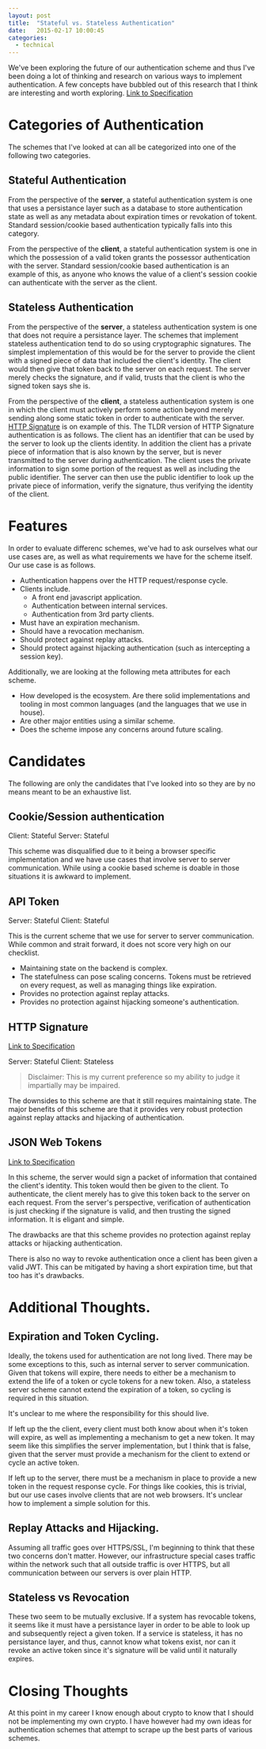 ```yaml
---
layout: post
title:  "Stateful vs. Stateless Authentication"
date:   2015-02-17 10:00:45
categories:
  - technical
---
```


We've been exploring the future of our authentication scheme and thus I've been
doing a lot of thinking and research on various ways to implement
authentication.  A few concepts have bubbled out of this research that I think
are interesting and worth exploring.
[Link to Specification][http-signature]

# Categories of Authentication

The schemes that I've looked at can all be categorized into one of the
following two categories.


## Stateful Authentication

From the perspective of the **server**, a stateful authentication system is one
that uses a persistance layer such as a database to store authentication state
as well as any metadata about expiration times or revokation of tokent.
Standard session/cookie based authentication typically falls into this
category.

From the perspective of the **client**, a stateful authentication system is one
in which the possession of a valid token grants the possessor authentication
with the server.  Standard session/cookie based authentication is an example of
this, as anyone who knows the value of a client's session cookie can
authenticate with the server as the client.

## Stateless Authentication

From the perspective of the **server**, a stateless authentication system is
one that does not require a persistance layer.  The schemes that implement
stateless authentication tend to do so using cryptographic signatures.  The
simplest implementation of this would be for the server to provide the client
with a signed piece of data that included the client's identity.  The client
would then give that token back to the server on each request.  The server
merely checks the signature, and if valid, trusts that the client is who the
signed token says she is.

From the perspective of the **client**, a stateless authentication system is
one in which the client must actively perform some action beyond merely sending
along some static token in order to authenticate with the server.  [HTTP
Signature][http-signature] is on example of this.  The TLDR version of HTTP
Signature authentication is as follows.   The client has an identifier that can
be used by the server to look up the clients identity.  In addition the client
has a private piece of information that is also known by the server, but is
never transmitted to the server during authentication.  The client uses the
private information to sign some portion of the request as well as including
the public identifier.  The server can then use the public identifier to look
up the private piece of information, verify the signature, thus verifying the
identity of the client.


# Features

In order to evaluate differenc schemes, we've had to ask ourselves what our use
cases are, as well as what requirements we have for the scheme itself.  Our use
case is as follows.

- Authentication happens over the HTTP request/response cycle.
- Clients include.
  - A front end javascript application.
  - Authentication between internal services.
  - Authentication from 3rd party clients.
- Must have an expiration mechanism.
- Should have a revocation mechanism.
- Should protect against replay attacks.
- Should protect against hijacking authentication (such as intercepting a session key).

Additionally, we are looking at the following meta attributes for each scheme.

- How developed is the ecosystem.  Are there solid implementations and tooling
  in most common languages (and the languages that we use in house).
- Are other major entities using a similar scheme.
- Does the scheme impose any concerns around future scaling.

# Candidates

The following are only the candidates that I've looked into so they are by no
means meant to be an exhaustive list.

## Cookie/Session authentication

Client: Stateful
Server: Stateful

This scheme was disqualified due to it being a browser specific implementation
and we have use cases that involve server to server communication.  While using
a cookie based scheme is doable in those situations it is awkward to implement.

## API Token

Server: Stateful
Client: Stateful

This is the current scheme that we use for server to server communication.
While common and strait forward, it does not score very high on our checklist.

- Maintaining state on the backend is complex.
- The statefulness can pose scaling concerns.  Tokens must be retrieved on
  every request, as well as managing things like expiration.
- Provides no protection against replay attacks.
- Provides no protection against hijacking someone's authentication.

## HTTP Signature

[Link to Specification][http-signature]

Server: Stateful
Client: Stateless

> Disclaimer: This is my current preference so my ability to judge it
> impartially may be impaired.

The downsides to this scheme are that it still requires maintaining state.  The
major benefits of this scheme are that it provides very robust protection
against replay attacks and hijacking of authentication.

## JSON Web Tokens

[Link to Specification][jwt-specification]

In this scheme, the server would sign a packet of information that contained
the client's identity.  This token would then be given to the client.  To
authenticate, the client merely has to give this token back to the server on
each request.  From the server's perspective, verification of authentication is
just checking if the signature is valid, and then trusting the signed
information.  It is eligant and simple.

The drawbacks are that this scheme provides no protection against replay
attacks or hijacking authentication.  

There is also no way to revoke authentication once a client has been given a
valid JWT.  This can be mitigated by having a short expiration time, but that
too has it's drawbacks.


# Additional Thoughts.

## Expiration and Token Cycling.

Ideally, the tokens used for authentication are not long lived.  There may be
some exceptions to this, such as internal server to server communication.
Given that tokens will expire, there needs to either be a mechanism to extend
the life of a token or cycle tokens for a new token.  Also, a stateless server
scheme cannot extend the expiration of a token, so cycling is required in this
situation.

It's unclear to me where the responsibility for this should live.

If left up the the client, every client must both know about when it's token
will expire, as well as implementing a mechanism to get a new token.  It may
seem like this simplifies the server implementation, but I think that is false,
given that the server must provide a mechanism for the client to extend or
cycle an active token.

If left up to the server, there must be a mechanism in place to provide a new
token in the request response cycle.  For things like cookies, this is trivial,
but our use cases involve clients that are not web browsers.  It's unclear how
to implement a simple solution for this.

## Replay Attacks and Hijacking.

Assuming all traffic goes over HTTPS/SSL, I'm beginning to think that these two
concerns don't matter.  However, our infrastructure special cases traffic
within the network such that all outside traffic is over HTTPS, but all
communication between our servers is over plain HTTP.

## Stateless vs Revocation

These two seem to be mutually exclusive.  If a system has revocable tokens, it
seems like it must have a persistance layer in order to be able to look up and
subsequently reject a given token.  If a service is stateless, it has no
persistance layer, and thus, cannot know what tokens exist, nor can it revoke
an active token since it's signature will be valid until it naturally expires.


# Closing Thoughts

At this point in my career I know enough about crypto to know that I should not
be implementing my own crypto.  I have however had my own ideas for
authentication schemes that attempt to scrape up the best parts of various
schemes.


[jwt-specification]: https://tools.ietf.org/html/draft-ietf-oauth-json-web-token-32
[http-signature]: https://datatracker.ietf.org/doc/draft-cavage-http-signatures/
